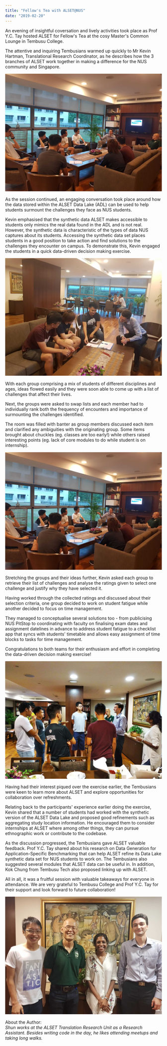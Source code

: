 ```yaml
---
title: "Fellow's Tea with ALSET@NUS"
date: "2019-02-20"
---
```


An evening of insightful coversation and lively activities took place as Prof Y.C. Tay hosted ALSET for Fellow's Tea at the cosy Master's Common Lounge in Tembusu College.

The attentive and inquiring Tembusians warmed up quickly to Mr Kevin Hartman, Translational Research Coordinator, as he describes how the 3 branches of ALSET work together in making a difference for the NUS community and Singapore.

![audience seated in Tembusu College Master's Common Lounge](../../assets/pictures/talks/200219fellowtea1.jpg "The ambience at the Master's Common Lounge provided for stimulating discussion. Kevin (centre right) with Prof Tay (right)")

As the session continued, an engaging conversation took place around how the data stored within the ALSET Data Lake (ADL) can be used to help students surmount the challenges they face as NUS students.

Kevin emphasised that the synthetic data ALSET makes accessible to students only mimics the real data found in the ADL and is not real. However, the synthetic data is characteristic of the types of data NUS captures about its students. Accessing the synthetic data set places students in a good position to take action and find solutions to the challenges they encounter on campus. To demonstrate this, Kevin engaged the students in a quick data-driven decision making exercise.

![Kevin engages students as they work on a list of challenges](../../assets/pictures/talks/200219fellowtea2.jpg "Kevin engages students as they brainstorm in groups on challenges they face")

With each group comprising a mix of students of different disciplines and ages, ideas flowed easily and they were soon able to come up with a list of challenges that affect their lives.

Next, the groups were asked to swap lists and each member had to individually rank both the frequency of encounters and importance of surmounting the challenges identified.

The room was filled with banter as group members discussed each item and clarified any ambiguities with the originating group. Some items brought about chuckles (eg. classes are too early!) while others raised interesting points (eg. lack of core modules to do while student is on internship).

![audience seated in Tembusu College Master's Common Lounge](../../assets/pictures/talks/200219fellowtea1.jpg "The groups gathered back for a lively round of interaction")

Stretching the groups and their ideas further, Kevin asked each group to retrieve their list of challenges and analyse the ratings given to select one challenge and justify why they have selected it.

Having worked through the collected ratings and discussed about their selection criteria, one group decided to work on student fatigue while another decided to focus on time management.

They managed to conceptualise several solutions too - from publicising NUS PitStop to coordinating with faculty on finalising exam dates and assignment datelines in advance to address student fatigue to a checklist app that syncs with students' timetable and allows easy assignment of time blocks to tasks for time management.

Congratulations to both teams for their enthusiasm and effort in completing the data-driven decision making exercise!

![participants enjoying tea](../../assets/pictures/talks/200219fellowtea4.jpg "The participants enjoying tea and learning more about ALSET at the same time")

Having had their interest piqued over the exercise earlier, the Tembusians were keen to learn more about ALSET and explore opportunities for collaboration over refreshments.

Relating back to the participants' experience earlier doing the exercise, Kevin shared that a number of students had worked with the synthetic version of the ALSET Data Lake and proposed good refinements such as aggregating study location information. He encouraged them to consider internships at ALSET where among other things, they can pursue ethnographic work or contribute to the codebase.

As the discussion progressed, the Tembusians gave ALSET valuable feedback. Prof Y.C. Tay shared about his research on Data Generation for Application-Specific Benchmarking that can help ALSET refine its Data Lake synthetic data set for NUS students to work on. The Tembusians also suggested several modules that ALSET data can be useful in. In addition, Kok Chung from Tembusu Tech also proposed linking up with ALSET.

All in all, it was a fruitful session with valuable takeaways for everyone in attendance. We are very grateful to Tembusu College and Prof Y.C. Tay for their support and look forward to future collaboration!

![ALSET team with Prof Tay](../../assets/pictures/talks/200219fellowtea5.jpg "The attendees from ALSET pose for a photo with Prof Tay")

About the Author: <br/>
_Shun works at the ALSET Translation Research Unit as a Research Assistant. Besides writing code in the day, he likes attending meetups and taking long walks._
